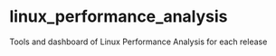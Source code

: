 linux_performance_analysis
==========================

Tools and dashboard of Linux Performance Analysis for each release
